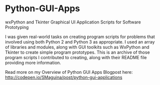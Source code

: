 # Python-GUI-Apps
wxPython and Tkinter Graphical UI Application Scripts for Software Prototyping

I was given real-world tasks on creating program scripts for problems that involved using both Python 2 and Python 3 as appropriate. I used an array of libraries and modules, along with GUI toolkits such as WxPython and Tkinter to create simple program prototypes. This is an archive of those program scripts I contributed to creating, along with their README file providing more information.


Read more on my Overview of Python GUI Apps Blogpost here: http://codepen.io/SMaguina/post/python-gui-applications
